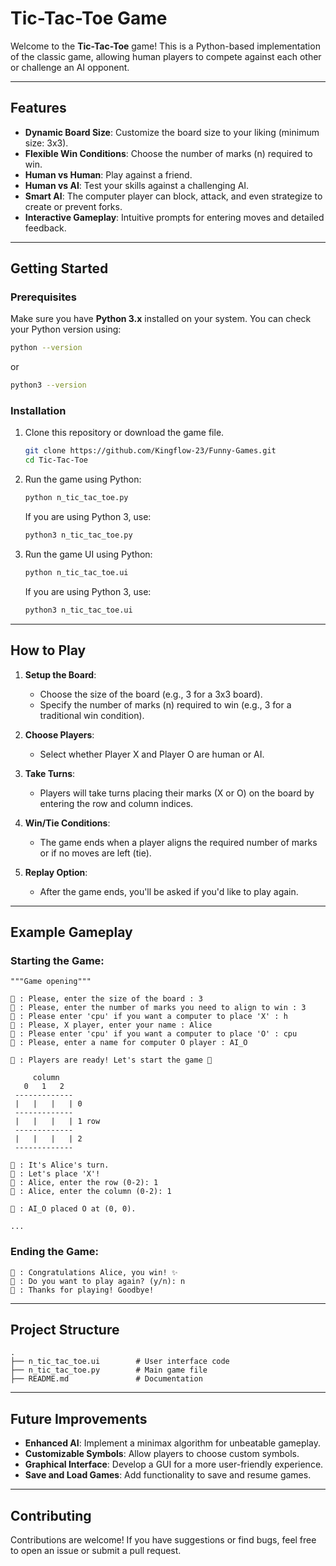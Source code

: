 # Tic-Tac-Toe Game

Welcome to the **Tic-Tac-Toe** game! This is a Python-based implementation of the classic game, allowing human players to compete against each other or challenge an AI opponent.

---

## Features

- **Dynamic Board Size**: Customize the board size to your liking (minimum size: 3x3).
- **Flexible Win Conditions**: Choose the number of marks (n) required to win.
- **Human vs Human**: Play against a friend.
- **Human vs AI**: Test your skills against a challenging AI.
- **Smart AI**: The computer player can block, attack, and even strategize to create or prevent forks.
- **Interactive Gameplay**: Intuitive prompts for entering moves and detailed feedback.

---

## Getting Started

### Prerequisites
Make sure you have **Python 3.x** installed on your system. You can check your Python version using:

```bash
python --version
```

or

```bash
python3 --version
```

### Installation
1. Clone this repository or download the game file.
   ```bash
   git clone https://github.com/Kingflow-23/Funny-Games.git
   cd Tic-Tac-Toe
   ```

2. Run the game using Python:
   ```bash
   python n_tic_tac_toe.py
   ```

   If you are using Python 3, use:
   ```bash
   python3 n_tic_tac_toe.py
   ```

3. Run the game UI using Python:
   ```bash
   python n_tic_tac_toe.ui
   ```

   If you are using Python 3, use:
   ```bash
   python3 n_tic_tac_toe.ui
   ```
---

## How to Play

1. **Setup the Board**:
   - Choose the size of the board (e.g., 3 for a 3x3 board).
   - Specify the number of marks (n) required to win (e.g., 3 for a traditional win condition).

2. **Choose Players**:
   - Select whether Player X and Player O are human or AI.

3. **Take Turns**:
   - Players will take turns placing their marks (X or O) on the board by entering the row and column indices.

4. **Win/Tie Conditions**:
   - The game ends when a player aligns the required number of marks or if no moves are left (tie).

5. **Replay Option**:
   - After the game ends, you'll be asked if you'd like to play again.

---

## Example Gameplay

### Starting the Game:
```
"""Game opening"""

🤖 : Please, enter the size of the board : 3
🤖 : Please, enter the number of marks you need to align to win : 3
🤖 : Please enter 'cpu' if you want a computer to place 'X' : h
🤖 : Please, X player, enter your name : Alice
🤖 : Please enter 'cpu' if you want a computer to place 'O' : cpu
🤖 : Please, enter a name for computer O player : AI_O

🤖 : Players are ready! Let's start the game 🎉

     column
   0   1   2
 -------------
 |   |   |   | 0
 -------------
 |   |   |   | 1 row
 -------------
 |   |   |   | 2
 -------------

🤖 : It's Alice's turn.
🤖 : Let's place 'X'!
🤖 : Alice, enter the row (0-2): 1
🤖 : Alice, enter the column (0-2): 1

🤖 : AI_O placed O at (0, 0).

...

```

### Ending the Game:
```
🤖 : Congratulations Alice, you win! ✨
🤖 : Do you want to play again? (y/n): n
🤖 : Thanks for playing! Goodbye!
```

---

## Project Structure

```
.
├── n_tic_tac_toe.ui        # User interface code
├── n_tic_tac_toe.py        # Main game file
├── README.md               # Documentation
```

---

## Future Improvements

- **Enhanced AI**: Implement a minimax algorithm for unbeatable gameplay.
- **Customizable Symbols**: Allow players to choose custom symbols.
- **Graphical Interface**: Develop a GUI for a more user-friendly experience.
- **Save and Load Games**: Add functionality to save and resume games.

---

## Contributing

Contributions are welcome! If you have suggestions or find bugs, feel free to open an issue or submit a pull request.
